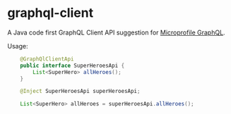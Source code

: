 # graphql-client

A Java code first GraphQL Client API suggestion for [Microprofile GraphQL](https://github.com/eclipse/microprofile-graphql/issues/185).

Usage:

```java
    @GraphQlClientApi
    public interface SuperHeroesApi {
        List<SuperHero> allHeroes();
    }

    @Inject SuperHeroesApi superHeroesApi;

    List<SuperHero> allHeroes = superHeroesApi.allHeroes();
```

